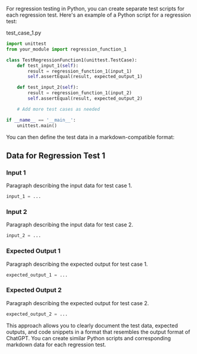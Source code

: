 

For regression testing in Python, you can create separate test scripts for each regression test. Here's an example of a Python script for a regression test:

test_case_1.py

```python
import unittest
from your_module import regression_function_1

class TestRegressionFunction1(unittest.TestCase):
    def test_input_1(self):
        result = regression_function_1(input_1)
        self.assertEqual(result, expected_output_1)

    def test_input_2(self):
        result = regression_function_1(input_2)
        self.assertEqual(result, expected_output_2)

    # Add more test cases as needed

if __name__ == '__main__':
    unittest.main()
```

You can then define the test data in a markdown-compatible format:

## Data for Regression Test 1
### Input 1
Paragraph describing the input data for test case 1.

```python
input_1 = ...
```

### Input 2
Paragraph describing the input data for test case 2.

```python
input_2 = ...
```

### Expected Output 1
Paragraph describing the expected output for test case 1.

```python
expected_output_1 = ...
```

### Expected Output 2
Paragraph describing the expected output for test case 2.

```python
expected_output_2 = ...
```

This approach allows you to clearly document the test data, expected outputs, and code snippets in a format that resembles the output format of ChatGPT. You can create similar Python scripts and corresponding markdown data for each regression test.